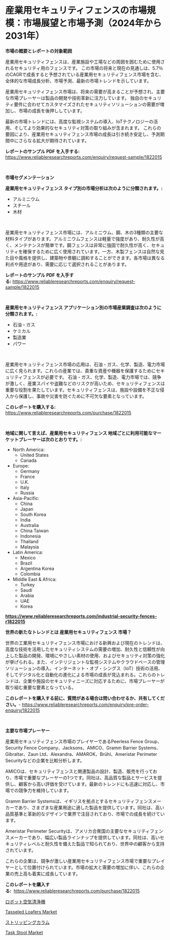 <p><h1>産業用セキュリティフェンスの市場規模：市場展望と市場予測（2024年から2031年）</h1></p><p><strong>市場の概要とレポートの対象範囲</strong></p>
<p><p>産業用セキュリティフェンスは、産業施設や工場などの周囲を囲むために使用されるセキュリティ用のフェンスです。 この市場の将来と現在の見通しは、5.7％のCAGRで成長すると予想されている産業用セキュリティフェンス市場を含む、全体的な市場成長分析、市場予測、最新の市場トレンドを示しています。 </p><p>産業用セキュリティフェンス市場は、将来の需要が高まることが予想され、主要な市場プレーヤーは製品の開発や技術革新に注力しています。 独自のセキュリティ要件に合わせてカスタマイズされたセキュリティソリューションの需要が増加し、市場の成長を後押ししています。</p><p>最新の市場トレンドには、高度な監視システムの導入、IoTテクノロジーの活用、そしてより効果的なセキュリティ対策の取り組みが含まれます。 これらの要因により、産業用セキュリティフェンス市場の成長は引き続き安定し、予測期間中にさらなる拡大が期待されています。</p></p>
<p><strong>レポートのサンプル PDF を入手する:</strong> <a href="https://www.reliableresearchreports.com/enquiry/request-sample/1822015">https://www.reliableresearchreports.com/enquiry/request-sample/1822015</a></p>
<p>&nbsp;</p>
<p><strong>市場セグメンテーション</strong></p>
<p><strong>産業用セキュリティフェンス タイプ別の市場分析は次のように分類されます。:</strong></p>
<p><ul><li>アルミニウム</li><li>スチール</li><li>木材</li></ul></p>
<p>&nbsp;</p>
<p><p>産業用セキュリティフェンス市場には、アルミニウム、鋼、木の3種類の主要な材料タイプがあります。アルミニウムフェンスは軽量で強度があり、耐久性が高く、メンテナンスが簡単です。鋼フェンスは非常に強固で耐久性が高く、セキュリティを確保するために広く使用されています。一方、木製フェンスは自然な見た目や風格を提供し、建築物や景観に調和することができます。各市場は異なる利点や用途があり、需要に応じて選択されることがあります。</p></p>
<p><strong>レポートのサンプル PDF を入手する:</strong>&nbsp;<a href="https://www.reliableresearchreports.com/enquiry/request-sample/1822015">https://www.reliableresearchreports.com/enquiry/request-sample/1822015</a></p>
<p>&nbsp;</p>
<p><strong> 産業用セキュリティフェンス アプリケーション別の市場産業調査は次のように分類されます。:</strong></p>
<p><ul><li>石油・ガス</li><li>ケミカル</li><li>製造業</li><li>パワー</li></ul></p>
<p>&nbsp;</p>
<p><p>産業用セキュリティフェンス市場の応用は、石油・ガス、化学、製造、電力市場に広く見られます。これらの産業では、貴重な資産や機器を保護するためにセキュリティフェンスが必要です。 石油・ガス、化学、製造、電力市場では、競争が激しく、産業スパイや盗難などのリスクが高いため、セキュリティフェンスは重要な役割を果たしています。セキュリティフェンスは、施設や設備を不正な侵入から保護し、事故や災害を防ぐために不可欠な要素となっています。</p></p>
<p><strong>このレポートを購入する:</strong>&nbsp; <a href="https://www.reliableresearchreports.com/purchase/1822015">https://www.reliableresearchreports.com/purchase/1822015</a></p>
<p>&nbsp;</p>
<p><strong>地域に関して言えば、産業用セキュリティフェンス 地域ごとに利用可能なマーケットプレーヤーは次のとおりです。:</strong></p>
<p><ul>
    <li>
        North America:
        <ul>
            <li>United States</li>
            <li>Canada</li>
        </ul>
    </li>
    <li>
        Europe:
        <ul>
            <li>Germany</li>
            <li>France</li>
            <li>U.K.</li>
            <li>Italy</li>
            <li>Russia</li>
        </ul>
    </li>
    <li>
        Asia-Pacific:
        <ul>
            <li>China</li>
            <li>Japan</li>
            <li>South Korea</li>
            <li>India</li>
            <li>Australia</li>
            <li>China Taiwan</li>
            <li>Indonesia</li>
            <li>Thailand</li>
            <li>Malaysia</li>
        </ul>
    </li>
    <li>
        Latin America:
        <ul>
            <li>Mexico</li>
            <li>Brazil</li>
            <li>Argentina Korea</li>
            <li>Colombia</li>
        </ul>
    </li>
    <li>
        Middle East & Africa:
        <ul>
            <li>Turkey</li>
            <li>Saudi</li>
            <li>Arabia</li>
            <li>UAE</li>
            <li>Korea</li>
        </ul>
    </li>
    </ul></p>
<p><strong><a href="https://www.reliableresearchreports.com/industrial-security-fences-r1822015">https://www.reliableresearchreports.com/industrial-security-fences-r1822015</a></strong>&nbsp;</p>
<p><strong>世界の新たなトレンドとは 産業用セキュリティフェンス 市場？</strong></p>
<p><p>世界の工業用セキュリティフェンス市場における新興および現在のトレンドは、高度な技術を活用したセキュリティシステムの需要の増加、耐久性と信頼性が向上した製品の開発、環境にやさしい素材の使用、およびセキュリティ対策の強化が挙げられる。また、インテリジェントな監視システムやクラウドベースの管理ソリューションの導入、インターネット・オブ・シングス（IoT）技術の活用、そしてデジタル化と自動化の進化による市場の成長が見込まれる。これらのトレンドは、企業や施設のセキュリティニーズに対応するために、市場プレーヤーが取り組む重要な要素となっている。</p></p>
<p><strong>このレポートを購入する前に、質問がある場合は問い合わせるか、共有してください。</strong>- <a href="https://www.reliableresearchreports.com/enquiry/pre-order-enquiry/1822015">https://www.reliableresearchreports.com/enquiry/pre-order-enquiry/1822015</a></p>
<p>&nbsp;</p>
<p><strong>主要な市場プレーヤー</strong></p>
<p><p>産業用セキュリティフェンス市場のプレイヤーであるPeerless Fence Group、Security Fence Company、Jacksons、AMICO、Gramm Barrier Systems、Gibraltar、Zaun Ltd、Alexandra、AMAROK、Brühl、Ameristar Perimeter Securityなどの企業を比較分析します。</p><p>AMICOは、セキュリティフェンスと関連製品の設計、製造、販売を行っており、市場で重要なプレーヤーの1つです。同社は、高品質な製品とサービスを提供し、顧客から高い評価を受けています。最新のトレンドにも迅速に対応し、市場での競争力を維持しています。</p><p>Gramm Barrier Systemsは、イギリスを拠点とするセキュリティフェンスメーカーであり、さまざまな産業用途に適した製品を提供しています。同社は、高い品質基準と革新的なデザインで業界で注目されており、市場での成長を続けています。</p><p>Ameristar Perimeter Securityは、アメリカ合衆国の主要なセキュリティフェンスメーカーであり、幅広い製品ラインナップを提供しています。同社は、高いセキュリティレベルと耐久性を備えた製品で知られており、世界中の顧客から支持されています。</p><p>これらの企業は、競争が激しい産業用セキュリティフェンス市場で重要なプレイヤーとして位置付けられています。市場の拡大と需要の増加に伴い、これらの企業の売上高も着実に成長しています。</p></p>
<p><strong>このレポートを購入する:</strong>&nbsp;&nbsp;<a href="https://www.reliableresearchreports.com/purchase/1822015">https://www.reliableresearchreports.com/purchase/1822015</a></p>
<p><p><a href="https://medium.com/@ameliaordoneza/%E3%83%87%E3%82%B3%E3%83%BC%E3%83%87%E3%82%A3%E3%83%B3%E3%82%B0-%E3%83%AD%E3%83%9C%E3%83%86%E3%82%A3%E3%83%83%E3%82%AF-%E7%A9%BA%E6%B0%97%E6%B8%85%E6%B5%84%E6%A9%9F%E5%B8%82%E5%A0%B4%E3%81%AE%E3%83%A1%E3%83%88%E3%83%AA%E3%82%AF%E3%82%B9-%E5%B8%82%E5%A0%B4%E3%82%B7%E3%82%A7%E3%82%A2-%E3%83%88%E3%83%AC%E3%83%B3%E3%83%89-%E6%88%90%E9%95%B7%E3%83%91%E3%82%BF%E3%83%BC%E3%83%B3-d5ee30162288">ロボット空気清浄機</a></p><p><a href="https://www.linkedin.com/pulse/tasseled-loafers-market-competitive-analysis-trends-forecast-2o61e?trackingId=oRJSEK0wKRo3hd%2F7rCp4fw%3D%3D">Tasseled Loafers Market</a></p><p><a href="https://medium.com/@izaiahbartell/%E3%82%B9%E3%83%88%E3%83%AA%E3%83%83%E3%83%94%E3%83%B3%E3%82%B0%E3%82%AB%E3%83%A9%E3%83%A0%E5%B8%82%E5%A0%B4%E3%81%AE%E8%A6%8F%E6%A8%A1%E3%81%A8%E5%B8%82%E5%A0%B4%E5%8B%95%E5%90%91-%E5%AE%8C%E5%85%A8%E3%81%AA%E7%94%A3%E6%A5%AD%E6%A6%82%E8%A6%B3-2024%E5%B9%B4%E3%81%8B%E3%82%892031%E5%B9%B4-82f315968a60">ストリッピングカラム</a></p><p><a href="https://www.linkedin.com/pulse/task-stool-market-furnishes-information-share-trends-8ubae?trackingId=H%2FXhZu1I%2BHTLzTjvvp6I%2BQ%3D%3D">Task Stool Market</a></p></p>